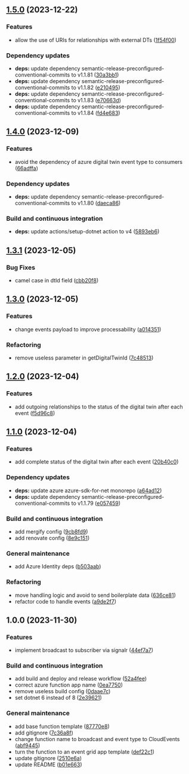 ## [1.5.0](https://github.com/WebBased-WoDT/adt-digitaltwins-event-endpoint/compare/1.4.0...1.5.0) (2023-12-22)


### Features

* allow the use of URIs for relationships with external DTs ([1f54f00](https://github.com/WebBased-WoDT/adt-digitaltwins-event-endpoint/commit/1f54f0010546fd93380163a53eaee95fe8bf1b64))


### Dependency updates

* **deps:** update dependency semantic-release-preconfigured-conventional-commits to v1.1.81 ([30a3bb1](https://github.com/WebBased-WoDT/adt-digitaltwins-event-endpoint/commit/30a3bb1170820ea3b776a85fc6fc9df2bdb7e79f))
* **deps:** update dependency semantic-release-preconfigured-conventional-commits to v1.1.82 ([e210495](https://github.com/WebBased-WoDT/adt-digitaltwins-event-endpoint/commit/e2104955246b1f77e2a020d2218fb14c78a98787))
* **deps:** update dependency semantic-release-preconfigured-conventional-commits to v1.1.83 ([e70663d](https://github.com/WebBased-WoDT/adt-digitaltwins-event-endpoint/commit/e70663d27fe8d4843d16879bae5d4bb9635e7a33))
* **deps:** update dependency semantic-release-preconfigured-conventional-commits to v1.1.84 ([fd4e683](https://github.com/WebBased-WoDT/adt-digitaltwins-event-endpoint/commit/fd4e683656a80b5eb19ffe64e5901e20698d107c))

## [1.4.0](https://github.com/WebBased-WoDT/adt-digitaltwins-event-endpoint/compare/1.3.1...1.4.0) (2023-12-09)


### Features

* avoid the dependency of azure digital twin event type to consumers ([66adffa](https://github.com/WebBased-WoDT/adt-digitaltwins-event-endpoint/commit/66adffa1551d4f555e4ab496b75a41e41e6210a4))


### Dependency updates

* **deps:** update dependency semantic-release-preconfigured-conventional-commits to v1.1.80 ([daeca86](https://github.com/WebBased-WoDT/adt-digitaltwins-event-endpoint/commit/daeca86c35f66e3fdc432b12d571352d4f4b9bea))


### Build and continuous integration

* **deps:** update actions/setup-dotnet action to v4 ([5893eb6](https://github.com/WebBased-WoDT/adt-digitaltwins-event-endpoint/commit/5893eb6036946bbcac182edef7a3a00c13e8d241))

## [1.3.1](https://github.com/WebBased-WoDT/adt-digitaltwins-event-endpoint/compare/1.3.0...1.3.1) (2023-12-05)


### Bug Fixes

* camel case in dtId field ([cbb20f8](https://github.com/WebBased-WoDT/adt-digitaltwins-event-endpoint/commit/cbb20f8e7bf2e94d5b0cac00d29e57acd3336f22))

## [1.3.0](https://github.com/WebBased-WoDT/adt-digitaltwins-event-endpoint/compare/1.2.0...1.3.0) (2023-12-05)


### Features

* change events payload to improve processability ([a014351](https://github.com/WebBased-WoDT/adt-digitaltwins-event-endpoint/commit/a01435158e727402163046a169e4dc61dfd78fe6))


### Refactoring

* remove useless parameter in getDigitalTwinId ([7c48513](https://github.com/WebBased-WoDT/adt-digitaltwins-event-endpoint/commit/7c48513d4c1b4ce655dc1eda22c39482310d6ef0))

## [1.2.0](https://github.com/WebBased-WoDT/adt-digitaltwins-event-endpoint/compare/1.1.0...1.2.0) (2023-12-04)


### Features

* add outgoing relationships to the status of the digital twin after each event ([f5d96c8](https://github.com/WebBased-WoDT/adt-digitaltwins-event-endpoint/commit/f5d96c82575c3bacdfac5b55e766e8700a322430))

## [1.1.0](https://github.com/WebBased-WoDT/adt-digitaltwins-event-endpoint/compare/1.0.0...1.1.0) (2023-12-04)


### Features

* add complete status of the digital twin after each event ([20b40c0](https://github.com/WebBased-WoDT/adt-digitaltwins-event-endpoint/commit/20b40c099299756e74d756f1517124223f5c3a2a))


### Dependency updates

* **deps:** update azure azure-sdk-for-net monorepo ([a64ad12](https://github.com/WebBased-WoDT/adt-digitaltwins-event-endpoint/commit/a64ad12b9e63ebef32cd22e87d7184149e69cfa9))
* **deps:** update dependency semantic-release-preconfigured-conventional-commits to v1.1.79 ([e057459](https://github.com/WebBased-WoDT/adt-digitaltwins-event-endpoint/commit/e057459d46746c4bf3a25773837d9d820ceb910b))


### Build and continuous integration

* add mergify config ([9cb8fd9](https://github.com/WebBased-WoDT/adt-digitaltwins-event-endpoint/commit/9cb8fd97ce728ffd59624183836b2299a3014405))
* add renovate config ([8e9c151](https://github.com/WebBased-WoDT/adt-digitaltwins-event-endpoint/commit/8e9c151ece80a61c5ceca96c60ce00d1fc7f3c1e))


### General maintenance

* add Azure Identity deps ([b503aab](https://github.com/WebBased-WoDT/adt-digitaltwins-event-endpoint/commit/b503aab6409d69af1e037d0610bbfd7e4263034a))


### Refactoring

* move handling logic and avoid to send boilerplate data ([636ce81](https://github.com/WebBased-WoDT/adt-digitaltwins-event-endpoint/commit/636ce8192d9411b6ce43fb8e91d2953fc1787e2c))
* refactor code to handle events ([a9de2f7](https://github.com/WebBased-WoDT/adt-digitaltwins-event-endpoint/commit/a9de2f73c545b14660ede3a4b20ee04e3db1cde7))

## 1.0.0 (2023-11-30)


### Features

* implement broadcast to subscriber via signalr ([44ef7a7](https://github.com/WebBased-WoDT/adt-digitaltwins-event-endpoint/commit/44ef7a75eda2542c79885885aac19246d6eb0758))


### Build and continuous integration

* add build and deploy and release workflow ([52a4fee](https://github.com/WebBased-WoDT/adt-digitaltwins-event-endpoint/commit/52a4feef6851a3c889a4992e2273359c00ec9169))
* correct azure function app name ([0ea7750](https://github.com/WebBased-WoDT/adt-digitaltwins-event-endpoint/commit/0ea7750ee70c82d1e8ce4fc27458b1ed3c9944dc))
* remove useless build config ([0daae7c](https://github.com/WebBased-WoDT/adt-digitaltwins-event-endpoint/commit/0daae7c59f8f412dab0e2e39d843959934ffdede))
* set dotnet 6 instead of 8 ([2e39621](https://github.com/WebBased-WoDT/adt-digitaltwins-event-endpoint/commit/2e39621584196ca5593cba4c170de74d867d3a6a))


### General maintenance

* add base function template ([87770e8](https://github.com/WebBased-WoDT/adt-digitaltwins-event-endpoint/commit/87770e8b0418c42ac87be611a54201da5970be1b))
* add gitignore ([7c36a8f](https://github.com/WebBased-WoDT/adt-digitaltwins-event-endpoint/commit/7c36a8f03634a448950f4214454aad119bf49f76))
* change function name to broadcast and event type to CloudEvents ([abf9445](https://github.com/WebBased-WoDT/adt-digitaltwins-event-endpoint/commit/abf94459df645b20b999b9663c568a81f50c755d))
* turn the function to an event grid app template ([def22c1](https://github.com/WebBased-WoDT/adt-digitaltwins-event-endpoint/commit/def22c1ee011d70744a1c5077dbbe61a9e59433b))
* update gitignore ([2510e6a](https://github.com/WebBased-WoDT/adt-digitaltwins-event-endpoint/commit/2510e6a18eccc746c4af927955efd694b5ab6e39))
* update README ([b01e663](https://github.com/WebBased-WoDT/adt-digitaltwins-event-endpoint/commit/b01e663931f309732b73e57504a19d6b372058d7))
